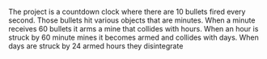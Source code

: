 The project is a countdown clock where there are 10 bullets fired every second. Those bullets hit various objects that are minutes. When a minute receives 60 bullets it arms a mine that collides with hours. When an hour is struck by 60 minute mines it becomes armed and collides with days. When days are struck by 24 armed hours they disintegrate
